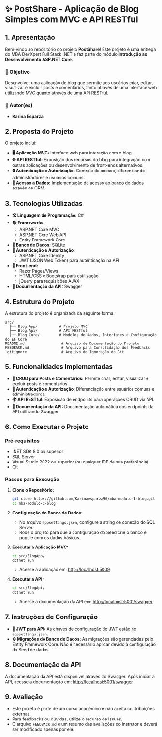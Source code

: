 # **✨ PostShare - Aplicação de Blog Simples com MVC e API RESTful**

## **1. Apresentação**
Bem-vindo ao repositório do projeto **PostShare**! Este projeto é uma entrega do MBA DevXpert Full Stack .NET e faz parte do módulo **Introdução ao Desenvolvimento ASP.NET Core**.

### **🎯 Objetivo**
Desenvolver uma aplicação de blog que permite aos usuários criar, editar, visualizar e excluir posts e comentários, tanto através de uma interface web utilizando MVC quanto através de uma API RESTful.

### **👤 Autor(es)**
- **Karina Esparza**

## **2. Proposta do Projeto**
O projeto inclui:
- **🖥 Aplicação MVC:** Interface web para interação com o blog.
- **🌐 API RESTful:** Exposição dos recursos do blog para integração com outras aplicações ou desenvolvimento de front-ends alternativos.
- **🔒 Autenticação e Autorização:** Controle de acesso, diferenciando administradores e usuários comuns.
- **💾 Acesso a Dados:** Implementação de acesso ao banco de dados através de ORM.

## **3. Tecnologias Utilizadas**
- **🛠 Linguagem de Programação:** C#
- **📚 Frameworks:**
  - ASP.NET Core MVC
  - ASP.NET Core Web API
  - Entity Framework Core
- **💽 Banco de Dados:** SQLite
- **🔐 Autenticação e Autorização:**
  - ASP.NET Core Identity
  - JWT (JSON Web Token) para autenticação na API
- **🎨 Front-end:**
  - Razor Pages/Views
  - HTML/CSS e Bootstrap para estilização
  - jQuery para requisições AJAX
- **📄 Documentação da API:** Swagger

## **4. Estrutura do Projeto**
A estrutura do projeto é organizada da seguinte forma:

```
src/
  ├── Blog.App/          # Projeto MVC
  ├── Blog.Api/          # API RESTful
  ├── Blog.Core/         # Modelos de Dados, Interfaces e Configuração do EF Core
README.md                 # Arquivo de Documentação do Projeto
FEEDBACK.md               # Arquivo para Consolidação dos Feedbacks
.gitignore                # Arquivo de Ignoração do Git
```

## **5. Funcionalidades Implementadas**
- **📝 CRUD para Posts e Comentários:** Permite criar, editar, visualizar e excluir posts e comentários.
- **🔑 Autenticação e Autorização:** Diferenciação entre usuários comuns e administradores.
- **🌍 API RESTful:** Exposição de endpoints para operações CRUD via API.
- **📑 Documentação da API:** Documentação automática dos endpoints da API utilizando Swagger.

## **6. Como Executar o Projeto**

### **Pré-requisitos**
- .NET SDK 8.0 ou superior
- SQL Server
- Visual Studio 2022 ou superior (ou qualquer IDE de sua preferência)
- Git

### **Passos para Execução**
1. **Clone o Repositório:**
   ```bash
   git clone https://github.com/Karinaesparza96/mba-modulo-1-blog.git
   cd mba-modulo-1-blog
   ```

2. **Configuração do Banco de Dados:**
   - No arquivo `appsettings.json`, configure a string de conexão do SQL Server.
   - Rode o projeto para que a configuração do Seed crie o banco e popule com os dados básicos.

3. **Executar a Aplicação MVC:**
   ```bash
   cd src/BlogApp/
   dotnet run
   ```
   - Acesse a aplicação em: [http://localhost:5009](http://localhost:5009)

4. **Executar a API:**
   ```bash
   cd src/BlogApi/
   dotnet run
   ```
   - Acesse a documentação da API em: [http://localhost:5001/swagger](http://localhost:5001/swagger)

## **7. Instruções de Configuração**
- **🔑 JWT para API:** As chaves de configuração do JWT estão no `appsettings.json`.
- **⚙️ Migrações do Banco de Dados:** As migrações são gerenciadas pelo Entity Framework Core. Não é necessário aplicar devido à configuração do Seed de dados.

## **8. Documentação da API**
A documentação da API está disponível através do Swagger. Após iniciar a API, acesse a documentação em: [http://localhost:5001/swagger](http://localhost:5001/swagger)

## **9. Avaliação**
- Este projeto é parte de um curso acadêmico e não aceita contribuições externas.
- Para feedbacks ou dúvidas, utilize o recurso de Issues.
- O arquivo `FEEDBACK.md` é um resumo das avaliações do instrutor e deverá ser modificado apenas por ele.
